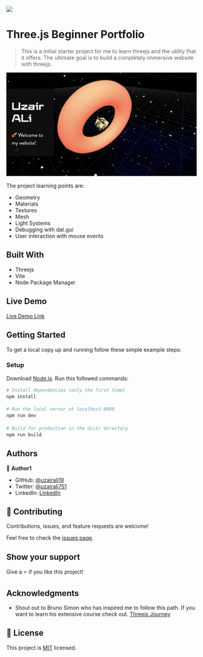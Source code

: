 ![](https://img.shields.io/badge/Microverse-blueviolet)

# Three.js Beginner Portfolio

> This is a initial starter project for me to learn threejs and the utility that it offers. The ultimate goal is to build a completely immersive website with threejs.

![screenshot](./screenshot.png)

The project learning points are:

- Geometry
- Materials
- Textures
- Mesh
- Light Systems
- Debugging with dat.gui
- User interaction with mouse events

## Built With

- Threejs
- Vite
- Node Package Manager

## Live Demo

[Live Demo Link](https://beginner-protfolio.vercel.app/)

## Getting Started

To get a local copy up and running follow these simple example steps:

### Setup

Download [Node.js](https://nodejs.org/en/download/).
Run this followed commands:

```bash
# Install dependencies (only the first time)
npm install

# Run the local server at localhost:8080
npm run dev

# Build for production in the dist/ directory
npm run build
```

## Authors

👤 **Author1**

- GitHub: [@uzairali19](https://github.com/uzairali19)
- Twitter: [@uzairali751](https://twitter.com/Uzairali751)
- LinkedIn: [LinkedIn](https://www.linkedin.com/in/uzairali19/)

## 🤝 Contributing

Contributions, issues, and feature requests are welcome!

Feel free to check the [issues page](https://github.com/uzairali19/beginner-protfolio/issues/).

## Show your support

Give a ⭐️ if you like this project!

## Acknowledgments

- Shout out to Bruno Simon who has inspired me to follow this path. If you want to learn his extensive course check out. [Threejs Journey](https://threejs-journey.xyz/)

## 📝 License

This project is [MIT](./MIT.md) licensed.
